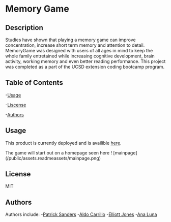 #  Memory Game
## Description
  Studies have shown that playing a memory game can improve concentration, increase short term memory and attention to detail. MemoryGame was designed with users of all ages in mind to keep the whole family entretained while increasing cognitive development, brain activity, working memory and even better reading performance. This project was completed as a part of the UCSD extension coding bootcamp program. 
## Table of Contents

-[Usage](#usage)

-[Liscense](#liscense)

-[Authors](#contributions)

## Usage 
This product is currently deployed and is availible [here](https://boiling-tor-76152.herokuapp.com/).

The game will start out on a homepage seen here
! [mainpage] (/public/assets.readmeassets/mainpage.png)

## License 
  MIT

## Authors
Authors include:
-[Patrick Sanders](https://github.com/patches9119)
-[Aldo Carrillo](https://github.com/AldoCarrillo)
-[Elliott Jones](https://github.com/JonesElliott)
-[Ana Luna](https://github.com/analuna01)